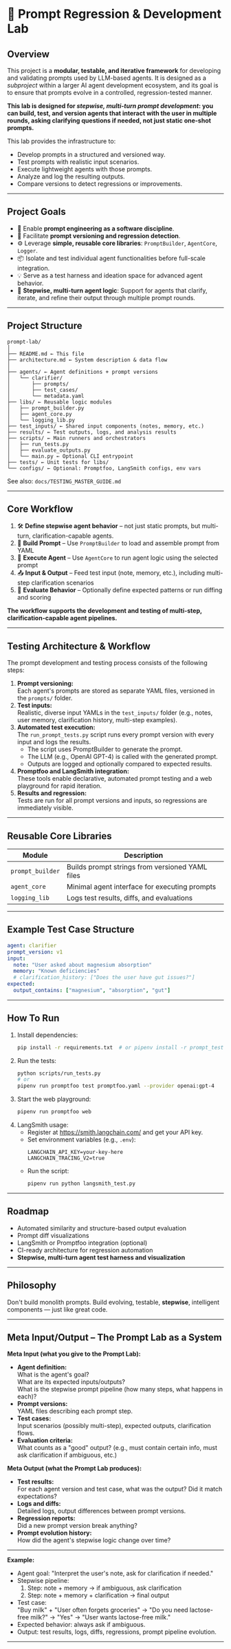 # 🧪 Prompt Regression & Development Lab

## Overview

This project is a **modular, testable, and iterative framework** for developing and validating prompts used by LLM-based agents. It is designed as a *subproject* within a larger AI agent development ecosystem, and its goal is to ensure that prompts evolve in a controlled, regression-tested manner.

**This lab is designed for _stepwise, multi-turn prompt development_: you can build, test, and version agents that interact with the user in multiple rounds, asking clarifying questions if needed, not just static one-shot prompts.**

This lab provides the infrastructure to:
- Develop prompts in a structured and versioned way.
- Test prompts with realistic input scenarios.
- Execute lightweight agents with those prompts.
- Analyze and log the resulting outputs.
- Compare versions to detect regressions or improvements.

---

## Project Goals

- 🧠 Enable **prompt engineering as a software discipline**.
- 🔁 Facilitate **prompt versioning and regression detection**.
- ⚙️ Leverage **simple, reusable core libraries**: `PromptBuilder`, `AgentCore`, `Logger`.
- 📦 Isolate and test individual agent functionalities before full-scale integration.
- 💡 Serve as a test harness and ideation space for advanced agent behavior.
- 🧩 **Stepwise, multi-turn agent logic**: Support for agents that clarify, iterate, and refine their output through multiple prompt rounds.

---

## Project Structure

```plaintext
prompt-lab/
│
├── README.md ← This file
├── architecture.md ← System description & data flow
│
├── agents/ ← Agent definitions + prompt versions
│   └── clarifier/
│       ├── prompts/
│       ├── test_cases/
│       └── metadata.yaml
├── libs/ ← Reusable logic modules
│   ├── prompt_builder.py
│   ├── agent_core.py
│   └── logging_lib.py
├── test_inputs/ ← Shared input components (notes, memory, etc.)
├── results/ ← Test outputs, logs, and analysis results
├── scripts/ ← Main runners and orchestrators
│   ├── run_tests.py
│   ├── evaluate_outputs.py
│   └── main.py ← Optional CLI entrypoint
├── tests/ ← Unit tests for libs/
└── configs/ ← Optional: Promptfoo, LangSmith configs, env vars
```

See also: `docs/TESTING_MASTER_GUIDE.md`

---

## Core Workflow

1. 🛠 **Define stepwise agent behavior** – not just static prompts, but multi-turn, clarification-capable agents.
2. 🧱 **Build Prompt** – Use `PromptBuilder` to load and assemble prompt from YAML
3. 🧠 **Execute Agent** – Use `AgentCore` to run agent logic using the selected prompt
4. 📤 **Input & Output** – Feed test input (note, memory, etc.), including multi-step clarification scenarios
5. 🔬 **Evaluate Behavior** – Optionally define expected patterns or run diffing and scoring

**The workflow supports the development and testing of multi-step, clarification-capable agent pipelines.**

---

## Testing Architecture & Workflow

The prompt development and testing process consists of the following steps:

1. **Prompt versioning:**  
   Each agent's prompts are stored as separate YAML files, versioned in the `prompts/` folder.
2. **Test inputs:**  
   Realistic, diverse input YAMLs in the `test_inputs/` folder (e.g., notes, user memory, clarification history, multi-step examples).
3. **Automated test execution:**  
   The `run_prompt_tests.py` script runs every prompt version with every input and logs the results.  
   - The script uses PromptBuilder to generate the prompt.
   - The LLM (e.g., OpenAI GPT-4) is called with the generated prompt.
   - Outputs are logged and optionally compared to expected results.
4. **Promptfoo and LangSmith integration:**  
   These tools enable declarative, automated prompt testing and a web playground for rapid iteration.
5. **Results and regression:**  
   Tests are run for all prompt versions and inputs, so regressions are immediately visible.

---

## Reusable Core Libraries

| Module           | Description                                      |
|------------------|--------------------------------------------------|
| `prompt_builder` | Builds prompt strings from versioned YAML files |
| `agent_core`     | Minimal agent interface for executing prompts   |
| `logging_lib`    | Logs test results, diffs, and evaluations       |

---

## Example Test Case Structure

```yaml
agent: clarifier
prompt_version: v1
input:
  note: "User asked about magnesium absorption"
  memory: "Known deficiencies"
  # clarification_history: ["Does the user have gut issues?"]
expected:
  output_contains: ["magnesium", "absorption", "gut"]
```

---

## How To Run

1. Install dependencies:
   ```sh
   pip install -r requirements.txt  # or pipenv install -r prompt_testing/requirements.txt
   ```
2. Run the tests:
   ```sh
   python scripts/run_tests.py
   # or
   pipenv run promptfoo test promptfoo.yaml --provider openai:gpt-4
   ```
3. Start the web playground:
   ```sh
   pipenv run promptfoo web
   ```
4. LangSmith usage:
   - Register at https://smith.langchain.com/ and get your API key.
   - Set environment variables (e.g., `.env`):
     ```
     LANGCHAIN_API_KEY=your-key-here
     LANGCHAIN_TRACING_V2=true
     ```
   - Run the script:
     ```sh
     pipenv run python langsmith_test.py
     ```

---

## Roadmap

- Automated similarity and structure-based output evaluation
- Prompt diff visualizations
- LangSmith or Promptfoo integration (optional)
- CI-ready architecture for regression automation
- **Stepwise, multi-turn agent test harness and visualization**

---

## Philosophy

Don't build monolith prompts. Build evolving, testable, **stepwise**, intelligent components — just like great code.

---

## Meta Input/Output – The Prompt Lab as a System

**Meta Input (what you give to the Prompt Lab):**
- **Agent definition:**  
  What is the agent's goal?  
  What are its expected inputs/outputs?  
  What is the stepwise prompt pipeline (how many steps, what happens in each)?
- **Prompt versions:**  
  YAML files describing each prompt step.
- **Test cases:**  
  Input scenarios (possibly multi-step), expected outputs, clarification flows.
- **Evaluation criteria:**  
  What counts as a "good" output? (e.g., must contain certain info, must ask clarification if ambiguous, etc.)

**Meta Output (what the Prompt Lab produces):**
- **Test results:**  
  For each agent version and test case, what was the output? Did it match expectations?
- **Logs and diffs:**  
  Detailed logs, output differences between prompt versions.
- **Regression reports:**  
  Did a new prompt version break anything?
- **Prompt evolution history:**  
  How did the agent's stepwise logic change over time?

---

**Example:**

- Agent goal: "Interpret the user's note, ask for clarification if needed."
- Stepwise pipeline:  
  1. Step: note + memory → if ambiguous, ask clarification  
  2. Step: note + memory + clarification → final output
- Test case:  
  "Buy milk" + "User often forgets groceries" → "Do you need lactose-free milk?" → "Yes" → "User wants lactose-free milk."
- Expected behavior: always ask if ambiguous.
- Output: test results, logs, diffs, regressions, prompt pipeline evolution.

--- 